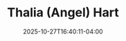 ---
title: "Thalia (Angel) Hart"
aliases: 
  - /people/thalia-hart/
other_names: 
 - Thalia Hart
date: 2025-10-27T16:40:11-04:00
featured_image: Thalia-Angel-Hart.webp
featured_image_attr: 
featured_image_attr_link: 
featured_image_alt: 
featured_image_caption: 
Socials:
  Facebook: 
  Twitter: 
  Instagram: _thalia_hart_
  LinkedIn: 
  IBDB: 
  IMDb:
  Website: 
---